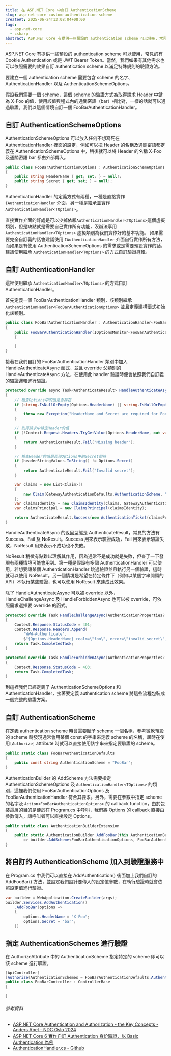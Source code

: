 ```yaml
---
title: 在 ASP.NET Core 中自訂 AuthenticationScheme
slug: asp-net-core-custom-authentication-scheme
createAt: 2025-06-24T13:08:04+08:00
tags:
  - asp-net-core
  - csharp
abstract: ASP.NET Core 有提供一些預設的 authentication scheme 可以使用，常見的有 Cookie Authentication 或是 JWT Bearer Token。當然，我們如果有其他需求也可以依照需要的效果自訂 authentication scheme 以滿足特殊規則的驗證方法。要建立一個 authentication scheme 需要包含 scheme 的名字、AuthenticationHandler 以及 AuthenticationSchemeOptions。
---
```


 ASP.NET Core 有提供一些預設的 authentication scheme 可以使用，常見的有 Cookie Authentication 或是 JWT Bearer Token。當然，我們如果有其他需求也可以依照需要的效果自訂 authentication scheme 以滿足特殊規則的驗證方法。

要建立一個 authentication scheme 需要包含 scheme 的名字、AuthenticationHandler 以及 AuthenticationSchemeOptions。

假設我們需要一個 scheme，這個 scheme 的驗證方式為取得請求 Header 中鍵為 X-Foo 的值，使用該值與程式內的通關密語（bar）相比對，一樣的話就可以通過驗證。我們以這個情境自訂一個 FooBarAuthenticationHandler。

## 自訂 AuthenticationSchemeOptions

AuthenticationSchemeOptions 可以放入任何不想寫死在 AuthenticationHandler 裡面的設定，例如可以把 Header 的名稱及通關密語都定義在 AuthenticationSchemeOptions 中，稍後就可以將  Header 的名稱 X-Foo 及通關密語 bar 都由外部傳入。

```csharp
public class FooBarAuthenticationOptions : AuthenticationSchemeOptions
{
    public string HeaderName { get; set; } = null!;
    public string Secret { get; set; } = null!;
}
```

AuthenticationHandler 的定義方式有兩種，一種是直接實作 `IAuthenticationHandler` 介面，另一種是繼承並實作`AuthenticationHandler<TOptions>`。

直接實作介面的好處是可以少掉依賴`AuthenticationHandler<TOptions>`這個虛擬類別，但是缺點就是需要自己實作所有功能，沒辦法享用 `AuthenticationHandler<TOptions>` 虛擬類別為我們實作好的基本功能。
如果需要完全自訂義的話會建議使用 `IAuthenticationHandler` 介面自行實作所有方法，而如果是有使用 AuthenticationSchemeOptions 的需求或是需要預設實作的話，建議使用繼承 `AuthenticationHandler<TOptions>` 的方式自訂驗證邏輯。

## 自訂 AuthenticationHandler

這裡使用繼承 `AuthenticationHandler<TOptions>` 的方式自訂 AuthenticationHandler。

首先定義一個 FooBarAuthenticationHandler 類別，該類別繼承 `AuthenticationHandler<FooBarAuthenticationOptions>` 並且定義建構函式初始化該類別。

```csharp
public class FooBarAuthenticationHandler : AuthenticationHandler<FooBarAuthenticationOptions>
{
    public FooBarAuthenticationHandler(IOptionsMonitor<FooBarAuthenticationOptions> options, ILoggerFactory logger, UrlEncoder encoder) : base(options, logger, encoder)
    {
		
    }
}
```

接著在我們自訂的 FooBarAuthenticationHandler 類別中加入 HandleAuthenticateAsync 函式，並且 override 父類別的 HandleAuthenticateAsync 方法，在使用此 handler 驗證時便會依照我們自訂義的驗證邏輯進行驗證。

```csharp
protected override async Task<AuthenticateResult> HandleAuthenticateAsync()
{
	// 檢查Options中的值是否存在
	if (string.IsNullOrEmpty(Options.HeaderName) || string.IsNullOrEmpty(Options.Secret))
	{
		throw new Exception("HeaderName and Secret are required for FooBarAuthenticationHandler.");
	}

	// 取得請求中特定Header的值
	if (!Context.Request.Headers.TryGetValue(Options.HeaderName, out var headerStringValues))
	{
		return AuthenticateResult.Fail("Missing header");
	}

	// 檢查Header的值是否與Options中的Secret相符
	if (headerStringValues.ToString() != Options.Secret)
	{
		return AuthenticateResult.Fail("Invalid secret");
	}

	var claims = new List<Claim>()
	{
		new Claim(GatewayAuthenticationDefaults.AuthenticationScheme, "Success")
	};
	var claimsIdentity = new ClaimsIdentity(claims, GatewayAuthenticationDefaults.AuthenticationScheme);
	var claimsPrincipal = new ClaimsPrincipal(claimsIdentity);

	return AuthenticateResult.Success(new AuthenticationTicket(claimsPrincipal, GatewayAuthenticationDefaults.AuthenticationScheme));
}
```

HandleAuthenticateAsync 的返回型態是 AuthenticateResult，常見的方法有 Success、Fail 及 NoResult。Success 用來表示驗證成功，Fail 用來表示驗證失敗，NoResult 用來表示不成功也不失敗。

NoResult 稍微有點難以理解其作用，因為通常不是成功就是失敗，但查了一下發現有兩種情境可能會用到。第一種是假設有多個 AuthenticationHandler 可以使用，若想要讓某個 AuthenticationHandler 跳過驗證並且執行另一個驗證，這時就可以使用 NoResult。另一個情境是希望在特定條件下（例如以某個字串開頭的API）不執行某些驗證，也可以使用 NoResult 來達成此效果。

除了 HandleAuthenticateAsync 可以被 override 以外，HandleChallengeAsync 及 HandleForbiddenAsync 也可以被 override，可依照需求選擇要 override 的函式。

```csharp
protected override Task HandleChallengeAsync(AuthenticationProperties? properties)
{
	Context.Response.StatusCode = 401;
	Context.Response.Headers.Append(
		"WWW-Authenticate",
		$"{Options.HeaderName} realm=\"foo\", error=\"invalid_secret\", error_description=\"Missing foo header\"");
	return Task.CompletedTask;
}

protected override Task HandleForbiddenAsync(AuthenticationProperties? properties)
{
	Context.Response.StatusCode = 403;
	return Task.CompletedTask;
}
```

到這裡我們已經定義了 AuthenticationSchemeOptions 和 AuthenticationHandler，接著要定義 authentication scheme 將這些流程包裝成一個完整的驗證方案。

## 自訂 AuthenticationScheme

在定義 authentication scheme 時會需要賦予 scheme 一個名稱，參考微軟預設的 scheme 時發現通常會用某個 const 的字串來定義 scheme 的名稱，屆時在使用`[Authorize]` attribute 時就可以直接使用該字串來指定要驗證的 scheme。

```csharp
public static class FooBarAuthenticationDefaults
{
    public const string AuthenticationScheme = "FooBar";
}
```


AuthenticationBuilder 的 AddScheme 方法需要指定 AuthenticationSchemeOptions 及 `AuthenticationHandler<TOptions>` 的類別，這裡我們使用 FooBarAuthenticationOptions 及 FooBarAuthenticationHandler 符合其要求。另外，需要在參數中指定 scheme 的名字及 `Action<FooBarAuthenticationOptions>` 的 callback function，由於包裝這層的目的是便於在 Program.cs 中呼叫，我們將 Options 的 callback 直接由參數傳入，讓呼叫者可以直接設定 Options。
```csharp
public static class AuthenticationBuilderExtension
{
    public static AuthenticationBuilder AddFooBar(this AuthenticationBuilder builder, Action<FooBarAuthenticationOptions> configureOptions)
        => builder.AddScheme<FooBarAuthenticationOptions, FooBarAuthenticationHandler>(FooBarAuthenticationDefaults.AuthenticationScheme, configureOptions);
}
```

## 將自訂的 AuthenticationScheme 加入到驗證服務中

在 Program.cs 中我們可以直接在 AddAuthentication() 後面加上我們自訂的 AddFooBar() 方法，並設定我們設計要傳入的設定值參數，在執行驗證時就會依照設定值進行驗證。
```csharp
var builder = WebApplication.CreateBuilder(args);
builder.Services.AddAuthentication()
    .AddFooBar(options =>
    {
        options.HeaderName = "X-Foo";
        options.Secret = "bar";
    })
```

## 指定 AuthenticationSchemes 進行驗證

在 AuthorizeAttribute 中的 AuthenticationScheme 指定特定的 scheme 即可以該 scheme 進行驗證。
```csharp
[ApiController]
[Authorize(AuthenticationSchemes = FooBarAuthenticationDefaults.AuthenticationScheme)]
public class FooBarController : ControllerBase
{

}
```

###### 參考資料
- [ASP.NET Core Authentication and Authorization - the Key Concepts - Anders Abel - NDC Oslo 2024](https://youtu.be/SXSMU3KGxRc?si=kIXNbu9Qog7FG9JW)
- [ASP.NET Core 6 實作自訂 Authentication 身份驗證，以 Basic Authentication 為例](https://dotblogs.azurewebsites.net/yc421206/2022/06/18/asp_net_core_6_use_basic_authentication)
- [AuthenticationHandler.cs - Github](https://github.com/dotnet/aspnetcore/blob/main/src/Security/Authentication/Core/src/AuthenticationHandler.cs)
 